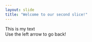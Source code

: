 ```yaml
---
layout: slide
title: "Welcome to our second slice!"
---
```

This is my text<br/>
Use the left arrow to go back!
